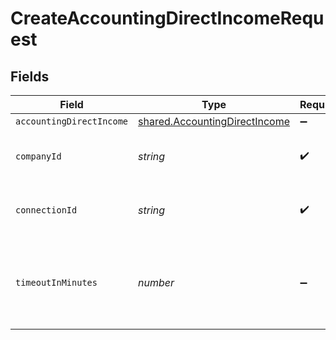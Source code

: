 # CreateAccountingDirectIncomeRequest


## Fields

| Field                                                                                 | Type                                                                                  | Required                                                                              | Description                                                                           | Example                                                                               |
| ------------------------------------------------------------------------------------- | ------------------------------------------------------------------------------------- | ------------------------------------------------------------------------------------- | ------------------------------------------------------------------------------------- | ------------------------------------------------------------------------------------- |
| `accountingDirectIncome`                                                              | [shared.AccountingDirectIncome](../../../sdk/models/shared/accountingdirectincome.md) | :heavy_minus_sign:                                                                    | N/A                                                                                   |                                                                                       |
| `companyId`                                                                           | *string*                                                                              | :heavy_check_mark:                                                                    | Unique identifier for a company.                                                      | 8a210b68-6988-11ed-a1eb-0242ac120002                                                  |
| `connectionId`                                                                        | *string*                                                                              | :heavy_check_mark:                                                                    | Unique identifier for a connection.                                                   | 2e9d2c44-f675-40ba-8049-353bfcb5e171                                                  |
| `timeoutInMinutes`                                                                    | *number*                                                                              | :heavy_minus_sign:                                                                    | Time limit for the push operation to complete before it is timed out.                 |                                                                                       |